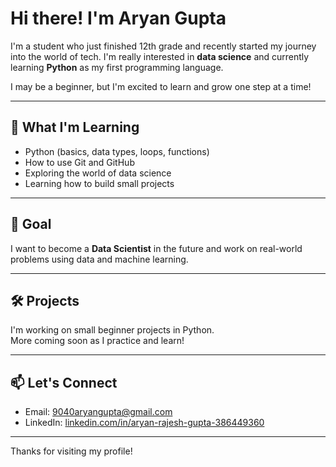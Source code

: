 # Hi there! I'm Aryan Gupta

I'm a student who just finished 12th grade and recently started my journey into the world of tech. I'm really interested in **data science** and currently learning **Python** as my first programming language.

I may be a beginner, but I'm excited to learn and grow one step at a time!

---

## 🌱 What I'm Learning
- Python (basics, data types, loops, functions)
- How to use Git and GitHub
- Exploring the world of data science
- Learning how to build small projects

---

## 🎯 Goal
I want to become a **Data Scientist** in the future and work on real-world problems using data and machine learning.

---

## 🛠 Projects
I'm working on small beginner projects in Python.  
More coming soon as I practice and learn!

---

## 📫 Let's Connect
- Email: 9040aryangupta@gmail.com  
- LinkedIn: [linkedin.com/in/aryan-rajesh-gupta-386449360](https://www.linkedin.com/in/aryan-rajesh-gupta-386449360)

---

Thanks for visiting my profile!
